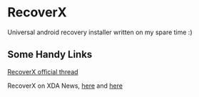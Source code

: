 RecoverX
========

Universal android recovery installer written on my spare time :)

Some Handy Links
----------------

[RecoverX official thread](http://forum.xda-developers.com/showthread.php?t=1773227)

RecoverX on XDA News, [here](http://www.xda-developers.com/install-a-custom-recovery-image-on-any-xperia-device-with-recoverx/) and [here](http://www.xda-developers.com/recoverx-updated-to-support-over-100-devices/)
